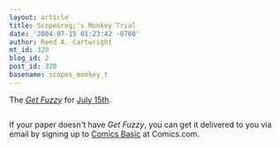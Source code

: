 ```yaml
---
layout: article
title: Scope&reg;'s Monkey Trial
date: '2004-07-15 01:23:42 -0700'
author: Reed A. Cartwright
mt_id: 320
blog_id: 2
post_id: 320
basename: scopes_monkey_t
---
```

The [_Get Fuzzy_](http://www.comics.com/comics/getfuzzy/index.html) for [July 15th](http://www.comics.com/comics/getfuzzy/archive/getfuzzy-20040715.html).

<img src="http://www.pandasthumb.org/archives/images/getfuzzy2004261470715.gif" alt="" />

If your paper doesn't have _Get Fuzzy_, you can get it delivered to you via email by signing up to [Comics Basic](https://members.comics.com/members/registration/showEvaluateEmail.do) at Comics.com.

